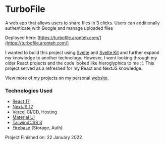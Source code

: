 # TurboFile

A web app that allows users to share files in 3 clicks. Users can additionally authenticate with Google and manage uploaded files

Deployed here: [https://turbofile.aronteh.com/](https://turbofile.aronteh.com/)

I wanted to build this project using [Svelte](https://svelte.dev/) and [Svelte Kit](https://kit.svelte.dev/) and further expand my knowledge to another technology. However, I went looking through my older React projects and the code looked like hieroglyphics to me :(. This project served as a refreshed for my React and NextJS knowledge.

View more of my projects on my personal [website](https://aronteh.com/).

### Technologies Used

- [React 17](https://reactjs.org/)
- [NextJS 12](https://nextjs.org/)
- [Vercel](https://vercel.com/) CI/CD, Hosting
- [Material UI](https://mui.com/)
- [TailwindCSS 3](https://tailwindcss.com/)
- [Firebase](https://firebase.google.com/) (Storage, Auth)

Project Finished on: 22 January 2022
